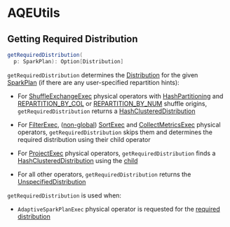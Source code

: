 # AQEUtils

## <span id="getRequiredDistribution"> Getting Required Distribution

```scala
getRequiredDistribution(
  p: SparkPlan): Option[Distribution]
```

`getRequiredDistribution` determines the [Distribution](../physical-operators/Distribution.md) for the given [SparkPlan](../physical-operators/SparkPlan.md) (if there are any user-specified repartition hints):

* For [ShuffleExchangeExec](../physical-operators/ShuffleExchangeExec.md) physical operators with [HashPartitioning](../expressions/HashPartitioning.md) and [REPARTITION_BY_COL](../physical-operators/ShuffleOrigin.md#REPARTITION_BY_COL) or [REPARTITION_BY_NUM](../physical-operators/ShuffleOrigin.md#REPARTITION_BY_NUM) shuffle origins, `getRequiredDistribution` returns a [HashClusteredDistribution](../physical-operators/HashClusteredDistribution.md)

* For [FilterExec](../physical-operators/FilterExec.md), ([non-global](../physical-operators/SortExec.md#global)) [SortExec](../physical-operators/SortExec.md) and [CollectMetricsExec](../physical-operators/CollectMetricsExec.md) physical operators, `getRequiredDistribution` skips them and determines the required distribution using their child operator

* For [ProjectExec](../physical-operators/ProjectExec) physical operators, `getRequiredDistribution` finds a [HashClusteredDistribution](../physical-operators/HashClusteredDistribution.md) using the [child](../physical-operators/ProjectExec#child)

* For all other operators, `getRequiredDistribution` returns the [UnspecifiedDistribution](../physical-operators/UnspecifiedDistribution.md)

`getRequiredDistribution` is used when:

* `AdaptiveSparkPlanExec` physical operator is requested for the [required distribution](../physical-operators/AdaptiveSparkPlanExec.md#requiredDistribution)
